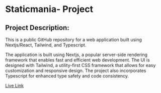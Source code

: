 # Staticmania- Project

## Project Description:
This is a public GitHub repository for a web application built using Nextjs/React, Tailwind, and Typescript. 

The application is built using Nextjs, a popular server-side rendering framework that enables fast and efficient web development. The UI is designed with Tailwind, a utility-first CSS framework that allows for easy customization and responsive design. The project also incorporates Typescript for enhanced type safety and code consistency.

 [Live Link](https://staticmania-fahimesti.vercel.app/)